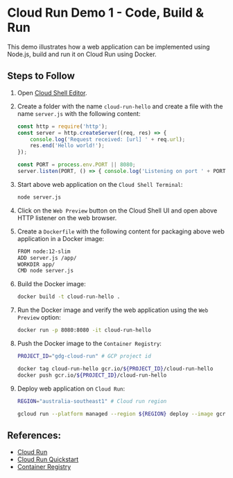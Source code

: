 # Cloud Run Demo 1 - Code, Build & Run

This demo illustrates how a web application can be implemented using Node.js, build and run it on Cloud Run using Docker.

## Steps to Follow

1. Open [Cloud Shell Editor](https://ssh.cloud.google.com/cloudshell/editor).

2. Create a folder with the name `cloud-run-hello` and create a file with the name `server.js` with the following content:

   ```js
   const http = require('http');
   const server = http.createServer((req, res) => {
       console.log('Request received: [url] ' + req.url);
       res.end('Hello world!');
   });

   const PORT = process.env.PORT || 8080;
   server.listen(PORT, () => { console.log('Listening on port ' + PORT);});
   ```

3. Start above web application on the `Cloud Shell Terminal`:

   ```bash
   node server.js
   ```

4. Click on the `Web Preview` button on the Cloud Shell UI and open above HTTP listener on the web browser.

5. Create a `Dockerfile` with the following content for packaging above web application in a Docker image:

   ```bash
   FROM node:12-slim
   ADD server.js /app/
   WORKDIR app/
   CMD node server.js
   ```

6. Build the Docker image:

   ```bash
   docker build -t cloud-run-hello .
   ```
   
7. Run the Docker image and verify the web application using the `Web Preview` option:

   ```bash
   docker run -p 8080:8080 -it cloud-run-hello
   ```

8. Push the Docker image to the `Container Registry`:

   ```bash
   PROJECT_ID="gdg-cloud-run" # GCP project id

   docker tag cloud-run-hello gcr.io/${PROJECT_ID}/cloud-run-hello
   docker push gcr.io/${PROJECT_ID}/cloud-run-hello
   ```

9. Deploy web application on `Cloud Run`:

   ```bash
   REGION="australia-southeast1" # Cloud run region

   gcloud run --platform managed --region ${REGION} deploy --image gcr.io/${PROJECT_ID}/cloud-run-hello
   ```

## References:
- [Cloud Run](https://cloud.google.com/run)
- [Cloud Run Quickstart](https://cloud.google.com/run/docs/quickstarts/build-and-deploy)
- [Container Registry](https://cloud.google.com/container-registry)
